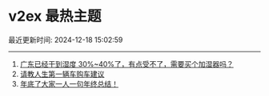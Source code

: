 # v2ex 最热主题

最近更新时间: 2024-12-18 15:02:59

--- 
1. [广东已经干到湿度 30%~40%了，有点受不了，需要买个加湿器吗？](https://www.v2ex.com/t/1098359) 
2. [请教人生第一辆车购车建议](https://www.v2ex.com/t/1098373) 
3. [年底了大家一人一句年终总结！](https://www.v2ex.com/t/1098386) 
